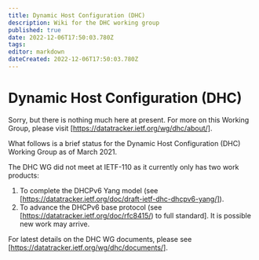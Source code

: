 ```yaml
---
title: Dynamic Host Configuration (DHC)
description: Wiki for the DHC working group
published: true
date: 2022-12-06T17:50:03.780Z
tags: 
editor: markdown
dateCreated: 2022-12-06T17:50:03.780Z
---
```


# Dynamic Host Configuration (DHC)
Sorry, but there is nothing much here at present. For more on this Working Group, please visit [https://datatracker.ietf.org/wg/dhc/about/].

What follows is a brief status for the Dynamic Host Configuration (DHC) Working Group as of March 2021.

The DHC WG did not meet at IETF-110 as it currently only has two work products:

1. To complete the DHCPv6 Yang model (see ​[https://datatracker.ietf.org/doc/draft-ietf-dhc-dhcpv6-yang/]).
2. To advance the DHCPv6 base protocol (see ​[https://datatracker.ietf.org/doc/rfc8415/) to full standard].
It is possible new work may arrive.

For latest details on the DHC WG documents, please see [https://datatracker.ietf.org/wg/dhc/documents/].